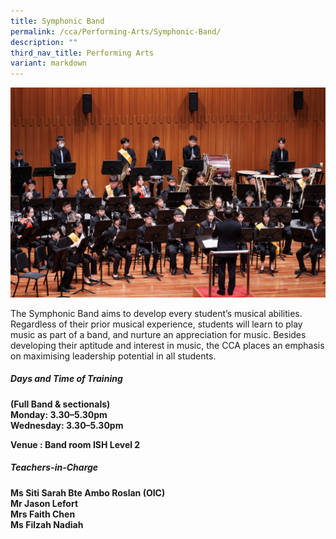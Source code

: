 ```yaml
---
title: Symphonic Band
permalink: /cca/Performing-Arts/Symphonic-Band/
description: ""
third_nav_title: Performing Arts
variant: markdown
---
```

![](/images/2023images/CCAs%202023/symphonic%202023.jpg)

The Symphonic Band aims to develop every student’s musical abilities. Regardless of their prior musical experience, students will learn to play music as part of a band, and nurture an appreciation for music. Besides developing their aptitude and interest in music, the CCA places an emphasis on maximising leadership potential in all students.

<h5>Days and Time of Training&nbsp;</h5>

<b>(Full Band &amp; sectionals)&nbsp;<br>
Monday: 3.30–5.30pm&nbsp;<br>
Wednesday: 3.30–5.30pm <br>
	
Venue : Band room ISH Level 2<br>

<h5>Teachers-in-Charge&nbsp;</h5>

Ms Siti Sarah Bte Ambo Roslan (OIC)<br>
Mr Jason Lefort&nbsp;<br>
Mrs Faith Chen&nbsp;<br>
Ms Filzah Nadiah<br></b>